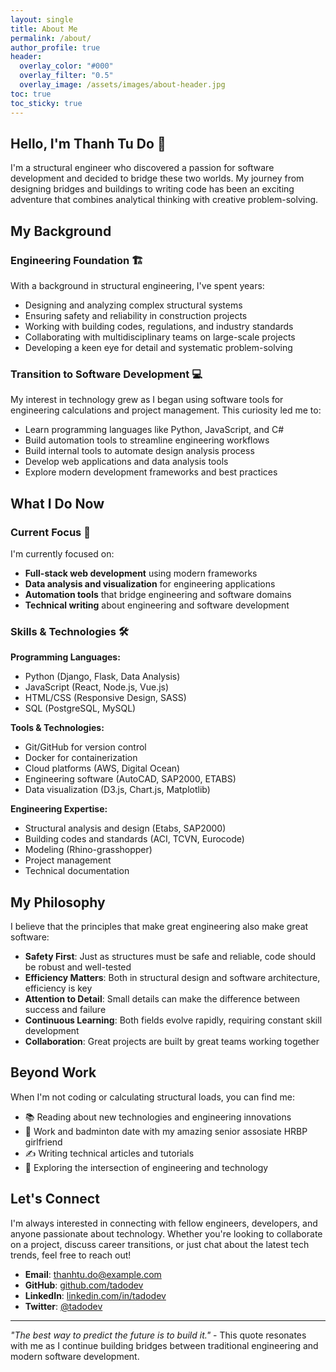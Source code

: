 ```yaml
---
layout: single
title: About Me
permalink: /about/
author_profile: true
header:
  overlay_color: "#000"
  overlay_filter: "0.5"
  overlay_image: /assets/images/about-header.jpg
toc: true
toc_sticky: true
---
```


## Hello, I'm Thanh Tu Do 👋

I'm a structural engineer who discovered a passion for software development and decided to bridge these two worlds. My journey from designing bridges and buildings to writing code has been an exciting adventure that combines analytical thinking with creative problem-solving.

## My Background

### Engineering Foundation 🏗️

With a background in structural engineering, I've spent years:
- Designing and analyzing complex structural systems
- Ensuring safety and reliability in construction projects
- Working with building codes, regulations, and industry standards
- Collaborating with multidisciplinary teams on large-scale projects
- Developing a keen eye for detail and systematic problem-solving

### Transition to Software Development 💻

My interest in technology grew as I began using software tools for engineering calculations and project management. This curiosity led me to:
- Learn programming languages like Python, JavaScript, and C#
- Build automation tools to streamline engineering workflows
- Build internal tools to automate design analysis process
- Develop web applications and data analysis tools
- Explore modern development frameworks and best practices

## What I Do Now

### Current Focus 🎯

I'm currently focused on:
- **Full-stack web development** using modern frameworks
- **Data analysis and visualization** for engineering applications
- **Automation tools** that bridge engineering and software domains
- **Technical writing** about engineering and software development

### Skills & Technologies 🛠️

**Programming Languages:**
- Python (Django, Flask, Data Analysis)
- JavaScript (React, Node.js, Vue.js)
- HTML/CSS (Responsive Design, SASS)
- SQL (PostgreSQL, MySQL)

**Tools & Technologies:**
- Git/GitHub for version control
- Docker for containerization
- Cloud platforms (AWS, Digital Ocean)
- Engineering software (AutoCAD, SAP2000, ETABS)
- Data visualization (D3.js, Chart.js, Matplotlib)

**Engineering Expertise:**
- Structural analysis and design (Etabs, SAP2000)
- Building codes and standards (ACI, TCVN, Eurocode)
- Modeling (Rhino-grasshopper)
- Project management
- Technical documentation


## My Philosophy

I believe that the principles that make great engineering also make great software:

- **Safety First**: Just as structures must be safe and reliable, code should be robust and well-tested
- **Efficiency Matters**: Both in structural design and software architecture, efficiency is key
- **Attention to Detail**: Small details can make the difference between success and failure
- **Continuous Learning**: Both fields evolve rapidly, requiring constant skill development
- **Collaboration**: Great projects are built by great teams working together

## Beyond Work

When I'm not coding or calculating structural loads, you can find me:
- 📚 Reading about new technologies and engineering innovations
- 🌱 Work and badminton date with my amazing senior assosiate HRBP girlfriend
- ✍️ Writing technical articles and tutorials
- 🎯 Exploring the intersection of engineering and technology


## Let's Connect

I'm always interested in connecting with fellow engineers, developers, and anyone passionate about technology. Whether you're looking to collaborate on a project, discuss career transitions, or just chat about the latest tech trends, feel free to reach out!

- **Email**: [thanhtu.do@example.com](mailto:thanhtu.do@example.com)
- **GitHub**: [github.com/tadodev](https://github.com/tadodev)
- **LinkedIn**: [linkedin.com/in/tadodev](https://linkedin.com/in/tadodev)
- **Twitter**: [@tadodev](https://twitter.com/tadodev)

---

*"The best way to predict the future is to build it."* - This quote resonates with me as I continue building bridges between traditional engineering and modern software development.
